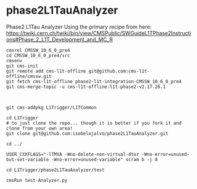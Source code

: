 # phase2L1TauAnalyzer
Phase2 L1Tau Analyzer
Using the primary recipe from here:
https://twiki.cern.ch/twiki/bin/view/CMSPublic/SWGuideL1TPhase2Instructions#Phase_2_L1T_Development_and_MC_R
```
cmsrel CMSSW_10_6_0_pre4
cd CMSSW_10_6_0_pre4/src
cmsenv
git cms-init
git remote add cms-l1t-offline git@github.com:cms-l1t-offline/cmssw.git
git fetch cms-l1t-offline phase2-l1t-integration-CMSSW_10_6_0_pre4
git cms-merge-topic -u cms-l1t-offline:l1t-phase2-v2.17.26.1



git cms-addpkg L1Trigger/L1TCommon

cd L1Trigger
# to just clone the repo... though it is better if you fork it and clone from your own area!
git clone git@github.com:isobelojalvo/phase2L1TauAnalyzer.git

cd ../

USER_CXXFLAGS="-lTMVA -Wno-delete-non-virtual-dtor -Wno-error=unused-but-set-variable -Wno-error=unused-variable" scram b -j 8

cd L1Trigger/phase2L1TauAnalyzer/test

cmsRun test-Analyzer.py
```

